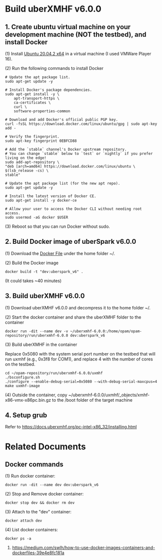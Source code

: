 # Build uberXMHF v6.0.0
## 1. Create ubuntu virtual machine on your development machine (NOT the testbed), and install Docker
(1) Install [Ubuntu 20.04.2 x64](https://releases.ubuntu.com/20.04/ubuntu-20.04.2-desktop-amd64.iso) in a virtual machine (I used VMWare Player 16).

(2) Run the following commands to install Docker

```
# Update the apt package list.
sudo apt-get update -y

# Install Docker's package dependencies.
sudo apt-get install -y \
    apt-transport-https \
    ca-certificates \
    curl \
    software-properties-common

# Download and add Docker's official public PGP key.
curl -fsSL https://download.docker.com/linux/ubuntu/gpg | sudo apt-key add -

# Verify the fingerprint.
sudo apt-key fingerprint 0EBFCD88

# Add the `stable` channel's Docker upstream repository.
# You can change `stable` below to `test` or `nightly` if you prefer living on the edge!
sudo add-apt-repository \
"deb [arch=amd64] https://download.docker.com/linux/ubuntu \
$(lsb_release -cs) \
stable"

# Update the apt package list (for the new apt repo).
sudo apt-get update -y

# Install the latest version of Docker CE.
sudo apt-get install -y docker-ce

# Allow your user to access the Docker CLI without needing root access.
sudo usermod -aG docker $USER
```

(3) Reboot so that you can run Docker without sudo.

## 2. Build Docker image of uberSpark v6.0.0
(1) Download the [Docker File](uXMHF/Dockerfile) under the home folder ~/.

(2) Build the Docker image

```
docker build -t "dev:uberspark_v6" .
```
(It could takes ~40 minutes)


## 3. Build uberXMHF v6.0.0
(1) Download uberXMHF v6.0.0 and decompress it to the home folder ~/.

(2) Start the docker container and share the uberXMHF folder to the container
```
docker run -dit --name dev -v ~/uberxmhf-6.0.0:/home/opam/opam-repository/run/uberxmhf-6.0.0 dev:uberspark_v6
```

(3) Build uberXMHF in the container

Replace 0x5080 with the system serial port number on the testbed that will run uxmhf (e.g., 0x3f8 for COM1), and replace 4 with the number of cores on the testbed.

```
cd ~/opam-repository/run/uberxmhf-6.0.0/uxmhf
./bsconfigure.sh
./configure --enable-debug-serial=0x5080 --with-debug-serial-maxcpus=4
make uxmhf-image
```

(4) Outside the container, copy ~/uberxmhf-6.0.0/uxmhf/_objects/xmhf-x86-vmx-x86pc.bin.gz to the /boot folder of the target machine

## 4. Setup grub
Refer to https://docs.uberxmhf.org/pc-intel-x86_32/installing.html



# Related Documents
## Docker commands
(1) Run docker container: 
```
docker run -dit --name dev dev:uberspark_v6
```

(2) Stop and Remove docker container:
```
docker stop dev && docker rm dev
```

(3) Attach to the "dev" container:
```
docker attach dev
```

(4) List docker containers:
```
docker ps -a
```
1. https://medium.com/swlh/how-to-use-docker-images-containers-and-dockerfiles-39e4e8fc181a
